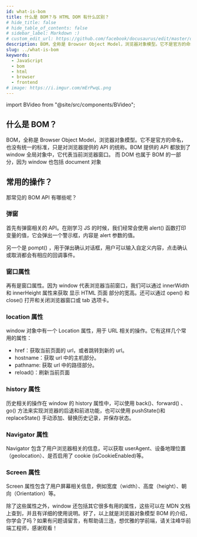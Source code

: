 ```yaml
---
id: what-is-bom
title: 什么是 BOM？与 HTML DOM 有什么区别？
# hide_title: false
# hide_table_of_contents: false
# sidebar_label: Markdown :)
# custom_edit_url: https://github.com/facebook/docusaurus/edit/master/docs/api-doc-markdown.md
description: BOM，全称是 Browser Object Model，浏览器对象模型。它不是官方的命名，也没有统一的标准，只是对浏览器提供的 API 的统称。BOM 提供的 API 都放到了 window 全局对象中，它代表当前浏览器窗口。 而 DOM 也属于 BOM 的一部分，因为 window 也包括 document 对象。
slug: ../what-is-bom
keywords:
  - JavaScript
  - bom
  - html
  - browser
  - frontend
# image: https://i.imgur.com/mErPwqL.png
---
```


import BVideo from "@site/src/components/BVideo";

<BVideo src="//player.bilibili.com/player.html?aid=670351065&bvid=BV1Qa4y1p7rC&cid=257703470&page=1" bsrc="https://www.bilibili.com/video/BV1Qa4y1p7rC/"/>

## 什么是 BOM？

BOM，全称是 Browser Object Model，浏览器对象模型。它不是官方的命名，也没有统一的标准，只是对浏览器提供的 API 的统称。BOM 提供的 API 都放到了 window 全局对象中，它代表当前浏览器窗口。 而 DOM 也属于 BOM 的一部分，因为 window 也包括 document 对象

## 常用的操作？

那常见的 BOM API 有哪些呢？

### 弹窗

首先有弹窗相关的 API。在刚学习 JS 的时候，我们经常会使用 alert() 函数打印变量的值，它会弹出一个警示框，内容是 alert 参数的值。

另一个是 pompt() ，用于弹出确认对话框，用户可以输入自定义内容，点击确认或取消都会有相应的回调事件。

### 窗口属性

再有是窗口属性。因为 window 代表浏览器当前窗口，我们可以通过 innerWidth 和 innerHeight 属性来获取 显示 HTML 页面 部分的宽高。还可以通过 open() 和 close() 打开和关闭浏览器窗口或 tab 选项卡。

### location 属性

window 对象中有一个 Location 属性，用于 URL 相关的操作。它有这样几个常用的属性：

- href：获取当前页面的 url，或者跳转到新的 url。
- hostname：获取 url 中的主机部分。
- pathname: 获取 url 中的路径部分。
- reload()：刷新当前页面

### history 属性

历史相关的操作在 window 的 history 属性中，可以使用 back()、forward() 、go() 方法来实现浏览器的后退和前进功能，也可以使用 pushState()和 replaceState() 手动添加、替换历史记录，并保存状态。

### Navigator 属性

Navigator 包含了用户浏览器相关的信息，可以获取 userAgent、设备地理位置（geolocation）、是否启用了 cookie (isCookieEnabled)等。

### Screen 属性

Screen 属性包含了用户屏幕相关信息，例如宽度（width）、高度（height）、朝向（Orientation）等。


除了这些属性之外，window 还包括其它很多有用的属性，这些可以在 MDN 文档上查到，并且有详细的使用说明。好了，以上就是浏览器对象模型 BOM 的介绍，你学会了吗？如果有问题请留言，有帮助请三连，想优雅的学前端，请关注峰华前端工程师，感谢观看！